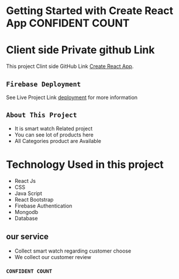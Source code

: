 # Getting Started with Create React App CONFIDENT COUNT
 # Client side Private github Link
This project Clint side GitHub Link [Create React App](https://github.com/programming-hero-web-course-4/niche-website-client-side-Mahmudtareq).

## `Firebase Deployment`
See Live Project Link [deployment](https://smart-watches-8176d.web.app/) for more information

## `About This Project`
* It is smart  watch  Related project
* You can see lot of products here 
* All Categories product are Available
# Technology Used in this project
* React Js
* CSS
* Java Script
* React Bootstrap
* Firebase Authentication
* Mongodb
* Database
## our service 
* Collect smart watch regarding customer choose
* We collect our  customer review 

### `CONFIDENT COUNT`



